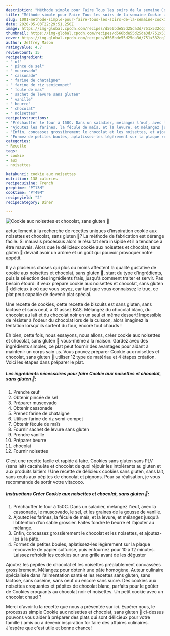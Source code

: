 ```yaml
---
description: "Méthode simple pour Faire Tous les soirs de la semaine Cookie aux noisettes et chocolat, sans gluten 🍪"
title: "Méthode simple pour Faire Tous les soirs de la semaine Cookie aux noisettes et chocolat, sans gluten 🍪"
slug: 1001-methode-simple-pour-faire-tous-les-soirs-de-la-semaine-cookie-aux-noisettes-et-chocolat-sans-gluten
date: 2020-05-03T22:29:51.250Z
image: https://img-global.cpcdn.com/recipes/d566bde55d25da3d/751x532cq70/cookie-aux-noisettes-et-chocolat-sans-gluten-🍪-photo-principale-de-la-recette.jpg
thumbnail: https://img-global.cpcdn.com/recipes/d566bde55d25da3d/751x532cq70/cookie-aux-noisettes-et-chocolat-sans-gluten-🍪-photo-principale-de-la-recette.jpg
cover: https://img-global.cpcdn.com/recipes/d566bde55d25da3d/751x532cq70/cookie-aux-noisettes-et-chocolat-sans-gluten-🍪-photo-principale-de-la-recette.jpg
author: Jeffrey Mason
ratingvalue: 4.7
reviewcount: 15
recipeingredient:
- " uf"
- " pince de sel"
- " muscovado"
- " cassonade"
- " farine de chataigne"
- " farine de riz semicompet"
- " fcule de mas"
- " sachet de levure sans gluten"
- " vanille"
- " beurre"
- " chocolat"
- " noisettes"
recipeinstructions:
- "Préchauffer le four à 150C. Dans un saladier, mélangez l’œuf, avec la cassonade, le muscovado, le sel, et les graines de la gousse de vanille."
- "Ajoutez les farines, la fécule de maïs, et la levure, et mélangez jusqu’à l’obtention d’un sable grossier. Faites fondre le beurre et l’ajouter au mélange."
- "Enfin, concassez grossièrement le chocolat et les noisettes, et ajoutez-les à la pâte."
- "Formez de petites boules, aplatissez-les légèrement sur la plaque recouverte de papier sulfurisé, puis enfournez pour 10 à 12 minutes. Laissez refroidir les cookies sur une grille avant de les déguster"
categories:
- Recette
tags:
- cookie
- aux
- noisettes

katakunci: cookie aux noisettes 
nutrition: 138 calories
recipecuisine: French
preptime: "PT13M"
cooktime: "PT49M"
recipeyield: "2"
recipecategory: Dîner

---
```



![Cookie aux noisettes et chocolat, sans gluten 🍪](https://img-global.cpcdn.com/recipes/d566bde55d25da3d/751x532cq70/cookie-aux-noisettes-et-chocolat-sans-gluten-🍪-photo-principale-de-la-recette.jpg)

actuellement à la recherche de recettes uniques d'inspiration cookie aux noisettes et chocolat, sans gluten 🍪? La méthode de fabrication est dérange facile. Si mauvais processus alors le résultat sera insipide et il a tendance à être mauvais. Alors que le délicieux cookie aux noisettes et chocolat, sans gluten 🍪 devrait avoir un arôme et un goût qui pouvoir provoquer notre appétit.

Il y a plusieurs choses qui plus ou moins affectent la qualité gustative de cookie aux noisettes et chocolat, sans gluten 🍪, start du type d'ingrédients, puis la sélection des ingrédients frais, jusqu'à comment traiter et servir. Pas besoin étourdi if veux prépare cookie aux noisettes et chocolat, sans gluten 🍪 délicieux à où que vous soyez, car tant que vous connaissez le truc, ce plat peut capable de devenir plat spécial.

Une recette de cookies, cette recette de biscuits est sans gluten, sans lactose et sans oeuf, à IG assez BAS. Mélangez du chocolat blanc, du chocolat au lait et du chocolat noir en un seul et même dessert! Impossible de résister à l&#39;odeur du chocolat lors de la cuisson, alors imaginez la tentation lorsqu&#39;ils sortent du four, encore tout chauds !


Eh bien, cette fois, nous essayons, nous allons, créer cookie aux noisettes et chocolat, sans gluten 🍪 vous-même à la maison. Gardez avec des ingrédients simples, ce plat peut fournir des avantages pour aidant à maintenir un corps sain us. Vous pouvez préparer Cookie aux noisettes et chocolat, sans gluten 🍪 utiliser 12 type de matériau et 4 étapes création. Voici les étapes dans préparer le plat.

<!--inarticleads1-->

##### Les ingrédients nécessaires pour faire Cookie aux noisettes et chocolat, sans gluten 🍪:

1. Prendre  œuf
1. Obtenir  pincée de sel
1. Préparer  muscovado
1. Obtenir  cassonade
1. Prenez  farine de chataigne
1. Utiliser  farine de riz semi-compet
1. Obtenir  fécule de maïs
1. Fournir  sachet de levure sans gluten
1. Prendre  vanille
1. Préparer  beurre
1.   chocolat
1. Fournir  noisettes


C&#39;est une recette facile et rapide à faire. Cookies sans gluten sans PLV (sans lait) cacahuète et chocolat de quoi réjouir les intolérants au gluten et aux produits laitiers ! Une recette de délicieux cookies sans gluten, sans lait, sans œufs aux pépites de chocolat et pignons. Pour sa réalisation, je vous recommande de sortir votre vitacoco. 

<!--inarticleads2-->

##### Instructions Créer Cookie aux noisettes et chocolat, sans gluten 🍪:

1. Préchauffer le four à 150C. Dans un saladier, mélangez l’œuf, avec la cassonade, le muscovado, le sel, et les graines de la gousse de vanille.
1. Ajoutez les farines, la fécule de maïs, et la levure, et mélangez jusqu’à l’obtention d’un sable grossier. Faites fondre le beurre et l’ajouter au mélange.
1. Enfin, concassez grossièrement le chocolat et les noisettes, et ajoutez-les à la pâte.
1. Formez de petites boules, aplatissez-les légèrement sur la plaque recouverte de papier sulfurisé, puis enfournez pour 10 à 12 minutes. Laissez refroidir les cookies sur une grille avant de les déguster


Ajoutez les pépites de chocolat et les noisettes préalablement concassées grossièrement. Mélangez pour obtenir une pâte homogène. Auteur culinaire spécialisée dans l&#39;alimentation santé et les recettes sans gluten, sans lactose, sans caséine, sans oeuf ou encore sans sucre. Des cookies aux noisettes croquantes et pépites de chocolat blanc, parfaits pour le goûter de Cookies croquants au chocolat noir et noisettes. Un petit cookie avec un chocolat chaud ? 


Merci d'avoir lu la recette que nous a présentée sur ici. Espérer nous, le processus simple Cookie aux noisettes et chocolat, sans gluten 🍪 ci-dessus pouvons vous aider à préparer des plats qui sont délicieux pour votre famille / amis ou à devenir inspiration for faire des affaires culinaires. J'espère que c'est utile et bonne chance!
